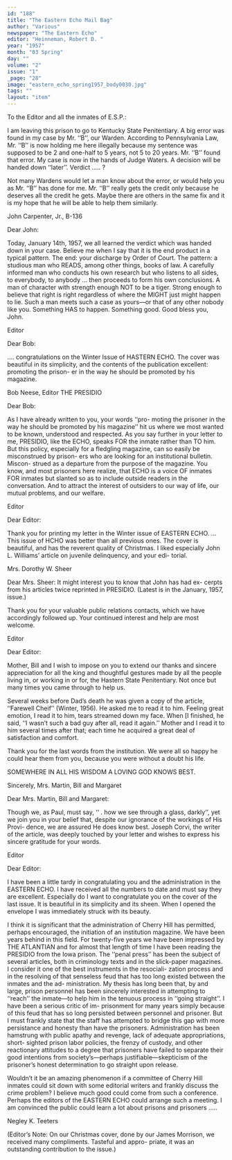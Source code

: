 ```yaml
---
id: "188"
title: "The Eastern Echo Mail Bag"
author: "Various"
newspaper: "The Eastern Echo"
editor: "Heinneman, Robert D. "
year: "1957"
month: "03 Spring"
day: ""
volume: "2"
issue: "1"
_page: "28"
image: "eastern_echo_spring1957_body0030.jpg"
tags: ""
layout: "item"
---
```

To the Editor and all the inmates of E.S.P.:

I am leaving this prison to go to Kentucky State
Penitentiary. A big error was found in my case by Mr. ‘‘B’’,
our Warden. According to Pennsylvania Law, Mr. ‘‘B’’ is
now holding me here illegally because my sentence was
supposed to be 2 and one-half to 5 years, not 5 to 20 years.
Mr. ‘‘B’’ found that error. My case is now in the hands
of Judge Waters. A decision will be handed down ‘‘later’’.
Verdict ..... ?

Not many Wardens would let a man know about the
error, or would help you as Mr. ‘‘B’’ has done for me.
Mr. ‘‘B’’ really gets the credit only because he deserves
all the credit he gets. Maybe there are others in the same
fix and it is my hope that he will be able to help them
similarly.

John Carpenter, Jr., B-136

Dear John:

Today, January 14th, 1957, we all learned the verdict
which was handed down in your case. Believe me when I
say that it is the end product in a typical pattern. The
end: your discharge by Order of Court. The pattern: a
studious man who READS, among other things, books of
law. A carefully informed man who conducts his own
research but who listens to all sides, to everybody, to
anybody ... then proceeds to form his own conclusions. A
man of character with strength enough NOT to be a tiger.
Strong enough to believe that right is right regardless of
where the MIGHT just might happen to lie. Such a man
meets such a case as yours—or that of any other nobody
like you. Something HAS to happen. Something good.
Good bless you, John.

Editor

Dear Bob:

.... congratulations on the Winter Issue of HASTERN
ECHO. The cover was beautiful in its simplicity, and the
contents of the publication excellent: promoting the prison-
er in the way he should be promoted by his magazine.

Bob Neese, Editor THE PRESIDIO

Dear Bob:

As I have already written to you, your words ‘‘pro-
moting the prisoner in the way he should be promoted by
his magazine’’ hit us where we most wanted to be known,
understood and respected. As you say further in your letter
to me, PRESIDIO, like the ECHO, speaks FOR the inmate
rather than TO him. But this policy, especially for a
fledgling magazine, can so easily be misconstrued by prison-
ers who are looking for an institutional bulletin. Miscon-
strued as a departure from the purpose of the magazine.
You know, and most prisoners here realize, that ECHO is a
voice OF inmates FOR inmates but slanted so as to include
outside readers in the conversation. And to attract the
interest of outsiders to our way of life, our mutual problems,
and our welfare.

Editor

Dear Editor:

Thank you for printing my letter in the Winter issue of
EASTERN ECHO. ... This issue of HCHO was better than
all previous ones. The cover is beautiful, and has the
reverent quality of Christmas. I liked especially John L.
Williams’ article on juvenile delinquency, and your edi-
torial.

Mrs. Dorothy W. Sheer

Dear Mrs. Sheer:
It might interest you to know that John has had ex-
cerpts from his articles twice reprinted in PRESIDIO.
(Latest is in the January, 1957, issue.)

Thank you for your valuable public relations contacts,
which we have accordingly followed up. Your continued
interest and help are most welcome.

Editor

Dear Editor:

Mother, Bill and I wish to impose on you to extend
our thanks and sincere appreciation for all the king and
thoughtful gestures made by all the people living in, or
working in or for, the Hastern State Penitentiary. Not
once but many times you came through to help us.

Several weeks before Dad’s death he was given a copy
of the article, ‘‘Farewell Cheif’’ (Winter, 1956). He asked
me to read it to him. Feeling great emotion, I read it to
him, tears streamed down my face. When [I finished, he
said, ‘‘I wasn’t such a bad guy after all, read it again.’’
Mother and I read it to him several times after that; each
time he acquired a great deal of satisfaction and comfort.

Thank you for the last words from the institution. We
were all so happy he could hear them from you, because
you were without a doubt his life.

SOMEWHERE IN ALL HIS WISDOM A LOVING
GOD KNOWS BEST.

Sincerely,
Mrs. Martin, Bill and Margaret

Dear Mrs. Martin, Bill and Margaret:

Though we, as Paul, must say, ‘‘ . how we see
through a glass, darkly’’, yet we join you in your belief
that, despite our ignorance of the workings of His Provi-
dence, we are assured He does know best. Joseph Corvi,
the writer of the article, was deeply touched by your letter
and wishes to express his sincere gratitude for your words.

Editor

Dear Editor:

I have been a little tardy in congratulating you and the
administration in the EASTERN ECHO. I have received
all the numbers to date and must say they are excellent.
Especially do I want to congratulate you on the cover of
the last issue. It is beautiful in its simplicity and its sheen.
When I opened the envelope I was immediately struck with
its beauty.

I think it is significant that the administration of
Cherry Hill has permitted, perhaps encouraged, the initiation
of an institution magazine. We have been years behind in
this field. For twenty-five years we have been impressed by
THE ATLANTIAN and for almost that length of time I
have been reading the PRESIDIO from the Iowa prison.
The ‘‘penal press’’ has been the subject of several articles,
both in criminology texts and in the slick-paper magazines.
I consider it one of the best instruments in the resociali-
zation process and in the resolving of that senseless feud
that has too long existed between the inmates and the ad-
ministration. My thesis has long been that, by and large,
prison personnel has been sincerely interested in attempting
to ‘‘reach’’ the inmate—to help him in the tenuous process
in ‘‘going straight’’. I have been a serious critic of im-
prisonment for many years simply because of this feud that
has so long persisted between personnel and prisoner. But
I must frankly state that the staff has attempted to bridge
this gap with more persistance and honesty than have the
prisoners. Administration has been hamstrung with public
apathy and revenge, lack of adequate appropriations, short-
sighted prison labor policies, the frenzy of custody, and other
reactionary attitudes to a degree that prisoners have failed
to separate their good intentions from society’s—perhaps
justifiable—skepticism of the prisoner’s honest determination
to go straight upon release.

Wouldn’t it be an amazing phenomenon if a committee
of Cherry Hill inmates could sit down with some editorial
writers and frankly discuss the crime problem? I believe
much good could come from such a conference. Perhaps
the editors of the EASTERN ECHO could arrange such a
meeting. I am convinced the public could learn a lot about
prisons and prisoners .....

Negley K. Teeters

(Editor’s Note: On our Christmas cover, done by our James
Morrison, we received many compliments. Tasteful and appro-
priate, it was an outstanding contribution to the issue.)
